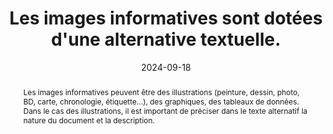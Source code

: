 ---
N: '113'
Rubrique: Images et médias
title: "Les images informatives sont dotées d'une alternative 
textuelle."
abstract: "Les images informatives peuvent être des illustrations (peinture, dessin, photo, BD, carte, chronologie, étiquette…), des graphiques, des tableaux de données. Dans le cas des illustrations, il est important de préciser dans le texte alternatif la nature du document et la description."
categories: ["Images et médias"]
agrege: O4113-E024
opquast: '4 113'
indiceebook: '24'
description: "Règle n° 024"
before: "023"
weight: "024"
after: "025"
actif: '1'
layout: rules
date: 2024-09-18
tags: ["Accessibilité", "Lisibilité"]
objectif: ["Permettre aux lecteurs placés dans des contextes où les images ne sont pas perceptibles (voix de synthése, lecteur d'écran, lecture immersive) de comprendre le sens des images qu'ils ne peuvent voir."]
Meo: ["Donner à chaque élément img concerné un attribut alt reproduisant l’information, un lien adjacent à l’image jouant le même rôle, soit dans le contenu de la page, dans le contexte immédiat de l’image. Dans ce dernier cas, l’alternative peut signaler la présence de cette description et y renvoyer."]
Controle: ["Vérifier que l’attribut alt de chaque élément img concerné reproduit l’information portée par l’image.", "Vérifier la présence et la pertinence de la description étendue le cas échéant.", "Vérifier la compréhension en absence de l'image."]
epubcheck: false
ace: true
humancheck: true
ReadiumGoToolkit: 
Source: ["Opquast"]
Referentiel: ["WCAG"]
steps: ["Conception", "Éditorial"]
---
